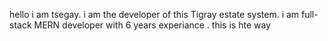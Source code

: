 hello i am tsegay. i am the developer of this Tigray estate system. i am full-stack MERN developer with 6 years experiance .
this is hte way
